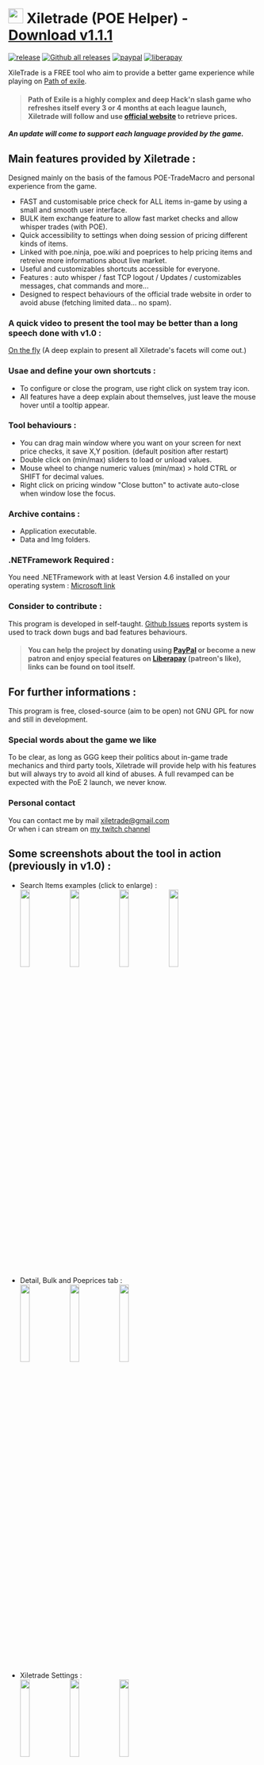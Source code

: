 # <img src="https://i.imgur.com/dhWQgtY.png" width="30" height="30"> Xiletrade (POE Helper) - [Download v1.1.1 ](https://github.com/maxensas/xiletrade/releases/download/v1.1.1/Xiletrade.v1.1.1.rar)  

[![release](https://img.shields.io/badge/Release-v1.1.1-brightgreen.svg)](https://github.com/maxensas/xiletrade/releases) 
[![Github all releases](https://img.shields.io/github/downloads/maxensas/xiletrade/total.svg)](https://GitHub.com/maxensas/xiletrade/releases/) [![paypal](https://img.shields.io/badge/Donate-Paypal-blue.svg)](https://www.paypal.com/donate/?token=9zX_z7wnneHW8GsUxn-T3fUiqqPeFHfRCD9dAS8O21_n4CR6sXyJN4XmyjWwroo2cBZM2G) [![liberapay](https://img.shields.io/liberapay/patrons/Xiletrade.svg?logo=liberapay)](https://liberapay.com/Xiletrade/donate)  

XileTrade is a FREE tool who aim to provide a better game experience while playing on [Path of exile](https://www.pathofexile.com/).
> #### Path of Exile is a highly complex and deep Hack'n slash game who refreshes itself every 3 or 4 months at each league launch, Xiletrade will follow and use [official website](https://www.pathofexile.com/trade/) to retrieve prices.

***An update will come to support each language provided by the game.***

## Main features provided by Xiletrade :
Designed mainly on the basis of the famous POE-TradeMacro and personal experience from the game.
* FAST and customisable price check for ALL items in-game by using a small and smooth user interface.
* BULK item exchange feature to allow fast market checks and allow whisper trades (with POE).
* Quick accessibility to settings when doing session of pricing different kinds of items.
* Linked with poe.ninja, poe.wiki and poeprices to help pricing items and retreive more informations about live market.
* Useful and customizables shortcuts accessible for everyone.
* Features : auto whisper / fast TCP logout / Updates / customizables messages, chat commands and more...
* Designed to respect behaviours of the official trade website in order to avoid abuse (fetching limited data... no spam).

### A quick video to present the tool may be better than a long speech done with v1.0 :
[On the fly](https://youtu.be/UuSn-y35MVY) (A deep explain to present all Xiletrade's facets will come out.)

### Usae and define your own shortcuts :
* To configure or close the program, use right click on system tray icon.
* All features have a deep explain about themselves, just leave the mouse hover until a tooltip appear.

### Tool behaviours :
* You can drag main window where you want on your screen for next price checks, it save X,Y position. (default position after restart)
* Double click on (min/max) sliders to load or unload values.
* Mouse wheel to change numeric values (min/max) > hold CTRL or SHIFT for decimal values.
* Right click on pricing window "Close button" to activate auto-close when window lose the focus.

### Archive contains :
* Application executable.
* Data and Img folders.

### .NETFramework Required :
You need .NETFramework with at least Version 4.6 installed on your operating system : [Microsoft link](https://www.microsoft.com/en-us/download/details.aspx?id=48136)  

### Consider to contribute :
This program is developed in self-taught. [Github Issues](https://github.com/maxensas/xiletrade/issues) reports system is used to track down bugs and bad features behaviours.
> #### You can help the project by donating using [PayPal](https://www.paypal.com/donate/?token=9zX_z7wnneHW8GsUxn-T3fUiqqPeFHfRCD9dAS8O21_n4CR6sXyJN4XmyjWwroo2cBZM2G) or become a new patron and enjoy special features on [Liberapay](https://liberapay.com/Xiletrade/) (patreon's like), links can be found on tool itself.

## For further informations :
This program is free, closed-source (aim to be open) not GNU GPL for now and still in development.  

### Special words about the game we like
To be clear, as long as GGG keep their politics about in-game trade mechanics and third party tools, Xiletrade will provide help with his features but will always try to avoid all kind of abuses. A full revamped can be expected with the PoE 2 launch, we never know.

### Personal contact
You can contact me by mail [xiletrade@gmail.com](mailto:xiletrade@gmail.com)  
Or when i can stream on [my twitch channel](https://www.twitch.tv/maxensas/)

## Some screenshots about the tool in action (previously in v1.0) :
* Search Items examples (click to enlarge) :  
<img src="https://i.imgur.com/Mjmeq5N.png" width="20%" height="20%"> <img src="https://i.imgur.com/Jct2SK8.png" width="20%" height="20%"> <img src="https://i.imgur.com/i2Mhp2z.png" width="20%" height="20%"> <img src="https://i.imgur.com/DnfkCHA.png" width="20%" height="20%">
* Detail, Bulk and Poeprices tab :  
<img src="https://i.imgur.com/xgKh9dm.png" width="20%" height="20%"> <img src="https://i.imgur.com/iJJAHzi.png" width="20%" height="20%"> <img src="https://i.imgur.com/WJq8euE.png" width="20%" height="20%">
* Xiletrade Settings :  
<img src="https://i.imgur.com/cTvsFxL.png" width="20%" height="20%"> <img src="https://i.imgur.com/jVZSVjr.png" width="20%" height="20%"> <img src="https://i.imgur.com/fVe5ZJW.png" width="20%" height="20%"> 
* System tray icon :  
     <img src="https://i.imgur.com/gTJauQK.png" width="30%" height="30%">
